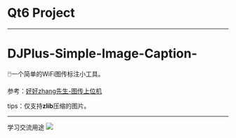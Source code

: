 # Qt6 Project

****

# DJPlus-Simple-Image-Caption-

🖱️一个简单的WiFi图传标注小工具。

参考：[好好zhang先生-图传上位机](https://blog.csdn.net/qq_39217004/article/details/125337767?spm=1001.2014.3001.5502)

tips：仅支持**zlib**压缩的图片。

***

学习交流用途
![]([https://i.imgur.com/k1ybpHP.mp4](https://img1.imgtp.com/2022/09/14/AC59SSJX.gif))
